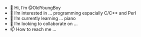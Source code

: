 - 👋 Hi, I’m @OldYoungBoy
- 👀 I’m interested in ... programming espacially C/C** and Perl
- 🌱 I’m currently learning ... piano
- 💞️ I’m looking to collaborate on ... 
- 📫 How to reach me ...

<!---
OldYoungBoy/OldYoungBoy is a ✨ special ✨ repository because its `README.md` (this file) appears on your GitHub profile.
You can click the Preview link to take a look at your changes.
--->
